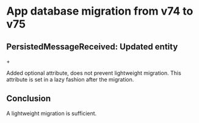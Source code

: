 # App database migration from v74 to v75

## PersistedMessageReceived: Updated entity

+<attribute name="dateWhenMessageWasRead" optional="YES" attributeType="Date" usesScalarValueType="NO"/>

Added optional attribute, does not prevent lightweight migration. This attribute is set in a lazy fashion after the migration.

## Conclusion

A lightweight migration is sufficient.
